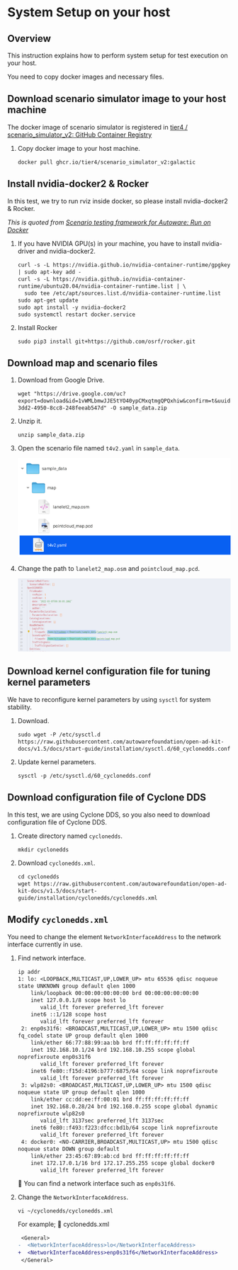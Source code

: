 # System Setup on your host

## Overview

This instruction explains how to perform system setup for test execution on your host.

You need to copy docker images and necessary files.

## Download scenario simulator image to your host machine

The docker image of scenario simulator is registered in [tier4 / scenario_simulator_v2: GitHub Container Registry](https://github.com/tier4/scenario_simulator_v2/pkgs/container/scenario_simulator_v2)

1. Copy docker image to your host machine.

   ```console
   docker pull ghcr.io/tier4/scenario_simulator_v2:galactic
   ```

## Install nvidia-docker2 & Rocker

   In this test, we try to run rviz inside docker, so please install nvidia-docker2 & Rocker.

   _This is quoted from [Scenario testing framework for Autoware: Run on Docker](https://tier4.github.io/scenario_simulator_v2-docs/user_guide/RunWithDocker/)_

1. If you have NVIDIA GPU(s) in your machine, you have to install nvidia-driver and nvidia-docker2.

   ```console
   curl -s -L https://nvidia.github.io/nvidia-container-runtime/gpgkey | sudo apt-key add -
   curl -s -L https://nvidia.github.io/nvidia-container-runtime/ubuntu20.04/nvidia-container-runtime.list | \
     sudo tee /etc/apt/sources.list.d/nvidia-container-runtime.list
   sudo apt-get update
   sudo apt install -y nvidia-docker2
   sudo systemctl restart docker.service
   ```

1. Install Rocker

   ```console
   sudo pip3 install git+https://github.com/osrf/rocker.git
   ```

## Download map and scenario files

1. Download from Google Drive.

    ```console
    wget "https://drive.google.com/uc?export=download&id=1vWMLbmwJJE5tYO40ypCMxqtmgQPQxhiw&confirm=t&uuid=3d84d854-3dd2-4950-8cc8-248feeab547d" -O sample_data.zip
    ```

1. Unzip it.

   ```console
   unzip sample_data.zip
   ```

1. Open the scenario file named `t4v2.yaml` in `sample_data`.

   ![t4v2.yaml](images/system-setup-host/t4v2.yaml.png)

1. Change the path to `lanelet2_map.osm` and `pointcloud_map.pcd`.

   ![Edit t4v2.yaml](images/system-setup-host/edit.t4v2.yaml.png)

## Download **kernel configuration** file for tuning kernel parameters

We have to reconfigure kernel parameters by using `sysctl` for system stability.

1. Download.

   ```console
   sudo wget -P /etc/sysctl.d https://raw.githubusercontent.com/autowarefoundation/open-ad-kit-docs/v1.5/docs/start-guide/installation/sysctl.d/60_cyclonedds.conf
   ```

1. Update kernel parameters.

   ```console
   sysctl -p /etc/sysctl.d/60_cyclonedds.conf
   ```

## Download configuration file of Cyclone DDS

In this test, we are using Cyclone DDS, so you also need to download configuration file of Cyclone DDS.

1. Create directory named `cyclonedds`.

   ```console
   mkdir cyclonedds
   ```

1. Download `cyclonedds.xml`.

   ```console
   cd cyclonedds
   wget https://raw.githubusercontent.com/autowarefoundation/open-ad-kit-docs/v1.5/docs/start-guide/installation/cyclonedds/cyclonedds.xml
   ```

## Modify `cyclonedds.xml`

You need to change the element `NetworkInterfaceAddress` to the network interface currently in use.

1. Find network interface.

   ```console
   ip addr
   1: lo: <LOOPBACK,MULTICAST,UP,LOWER_UP> mtu 65536 qdisc noqueue state UNKNOWN group default qlen 1000
       link/loopback 00:00:00:00:00:00 brd 00:00:00:00:00:00
       inet 127.0.0.1/8 scope host lo
          valid_lft forever preferred_lft forever
       inet6 ::1/128 scope host
          valid_lft forever preferred_lft forever
    2: enp0s31f6: <BROADCAST,MULTICAST,UP,LOWER_UP> mtu 1500 qdisc fq_codel state UP group default qlen 1000
       link/ether 66:77:88:99:aa:bb brd ff:ff:ff:ff:ff:ff
       inet 192.168.10.1/24 brd 192.168.10.255 scope global noprefixroute enp0s31f6
          valid_lft forever preferred_lft forever
       inet6 fe80::f15d:4196:b777:6875/64 scope link noprefixroute
          valid_lft forever preferred_lft forever
    3: wlp82s0: <BROADCAST,MULTICAST,UP,LOWER_UP> mtu 1500 qdisc noqueue state UP group default qlen 1000
       link/ether cc:dd:ee:ff:00:01 brd ff:ff:ff:ff:ff:ff
       inet 192.168.0.28/24 brd 192.168.0.255 scope global dynamic noprefixroute wlp82s0
          valid_lft 3137sec preferred_lft 3137sec
       inet6 fe80::f493:f223:dfcc:bd1b/64 scope link noprefixroute
          valid_lft forever preferred_lft forever
    4: docker0: <NO-CARRIER,BROADCAST,MULTICAST,UP> mtu 1500 qdisc noqueue state DOWN group default
       link/ether 23:45:67:89:ab:cd brd ff:ff:ff:ff:ff:ff
       inet 172.17.0.1/16 brd 172.17.255.255 scope global docker0
          valid_lft forever preferred_lft forever
   ```

   :speech_balloon: You can find a network interface such as `enp0s31f6`.

1. Change the `NetworkInterfaceAddress`.

   ```console
   vi ~/cyclonedds/cyclonedds.xml
   ```

   For example; :page_facing_up: cyclonedds.xml

   ```diff
    <General>
   -  <NetworkInterfaceAddress>lo</NetworkInterfaceAddress>
   +  <NetworkInterfaceAddress>enp0s31f6</NetworkInterfaceAddress>
    </General>

   ```

